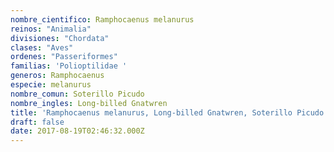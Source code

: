 ```yaml
---
nombre_cientifico: Ramphocaenus melanurus
reinos: "Animalia"
divisiones: "Chordata"
clases: "Aves"
ordenes: "Passeriformes"
familias: 'Polioptilidae '
generos: Ramphocaenus
especie: melanurus
nombre_comun: Soterillo Picudo
nombre_ingles: Long-billed Gnatwren
title: 'Ramphocaenus melanurus, Long-billed Gnatwren, Soterillo Picudo'
draft: false
date: 2017-08-19T02:46:32.000Z
---
```


